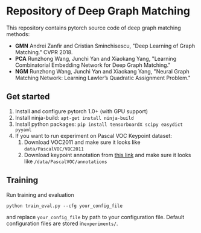 # Repository of Deep Graph Matching

This repository contains pytorch source code of deep graph matching methods: 

* **GMN** Andrei Zanfir and Cristian Sminchisescu, "Deep Learning of Graph Matching." CVPR 2018.
* **PCA** Runzhong Wang, Junchi Yan and Xiaokang Yang, "Learning Combinatorial Embedding Network for Deep Graph Matching."
* **NGM** Runzhong Wang, Junchi Yan and Xiaokang Yang, "Neural Graph Matching Network: Learning Lawler’s
Quadratic Assignment Problem."

## Get started

1. Install and configure pytorch 1.0+ (with GPU support)
1. Install ninja-build: ``apt-get install ninja-build``
1. Install python packages: ``pip install tensorboardX scipy easydict pyyaml``
1. If you want to run experiment on Pascal VOC Keypoint dataset:
    1. Download VOC2011 and make sure it looks like ``data/PascalVOC/VOC2011``
    1. Download keypoint annotation from [this link](https://www2.eecs.berkeley.edu/Research/Projects/CS/vision/shape/poselets/voc2011_keypoints_Feb2012.tgz) and make sure it looks like ``/data/PascalVOC/annotations``
    
## Training

Run training and evaluation

``python train_eval.py --cfg your_config_file`` 

and replace ``your_config_file`` by path to your configuration file. Default configuration files are stored in``experiments/``.
